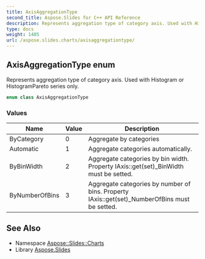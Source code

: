 ```yaml
---
title: AxisAggregationType
second_title: Aspose.Slides for C++ API Reference
description: Represents aggregation type of category axis. Used with Histogram or HistogramPareto series only.
type: docs
weight: 1405
url: /aspose.slides.charts/axisaggregationtype/
---
```

## AxisAggregationType enum


Represents aggregation type of category axis. Used with Histogram or HistogramPareto series only.

```cpp
enum class AxisAggregationType
```

### Values

| Name | Value | Description |
| --- | --- | --- |
| ByCategory | 0 | Aggregate by categories |
| Automatic | 1 | Aggregate categories automatically. |
| ByBinWidth | 2 | Aggregate categories by bin width. Property IAxis::get(set)_BinWidth must be setted. |
| ByNumberOfBins | 3 | Aggregate categories by number of bins. Property IAxis::get(set)_NumberOfBins must be setted. |

## See Also

* Namespace [Aspose::Slides::Charts](../)
* Library [Aspose.Slides](../../)